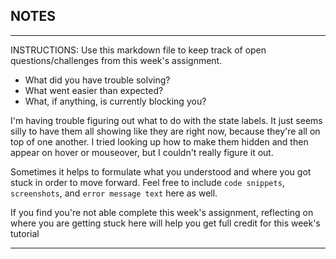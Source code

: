 ## NOTES

-----------
INSTRUCTIONS:
Use this markdown file to keep track of open questions/challenges from this week's assignment.
- What did you have trouble solving?
- What went easier than expected?
- What, if anything, is currently blocking you?

I'm having trouble figuring out what to do with the state labels. It just seems silly to have them all showing like they are right now, because they're all on top of one another. I tried looking up how to make them hidden and then appear on hover or mouseover, but I couldn't really figure it out. 


Sometimes it helps to formulate what you understood and where you got stuck in order to move forward. Feel free to include `code snippets`, `screenshots`, and `error message text` here as well.

If you find you're not able complete this week's assignment, reflecting on where you are getting stuck here will help you get full credit for this week's tutorial

------------
